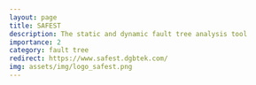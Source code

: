 ```yaml
---
layout: page
title: SAFEST
description: The static and dynamic fault tree analysis tool
importance: 2
category: fault tree
redirect: https://www.safest.dgbtek.com/
img: assets/img/logo_safest.png
---
```

